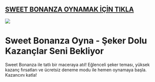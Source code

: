 ## <a href="https://bit.ly/goley901">SWEET BONANZA OYNAMAK İÇİN TIKLA</a>

<a href="https://bit.ly/goley901"><img src="https://s13.gifyu.com/images/SPuTg.gif"></a>

# Sweet Bonanza Oyna - Şeker Dolu Kazançlar Seni Bekliyor
Sweet Bonanza ile tatlı bir maceraya atıl! Eğlenceli şeker teması, yüksek kazanç fırsatları ve ücretsiz deneme modu ile hemen oynamaya başla. Kazancını katla!
